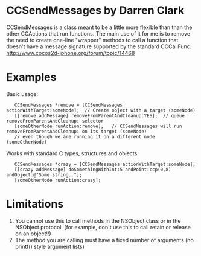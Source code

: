 CCSendMessages by Darren Clark
===============

CCSendMessages is a class meant to be a little more flexible than than the other CCActions that run functions. The main use of it for me is to remove the need to create one-line "wrapper" methods to call a function that doesn't have a message signature supported by the standard CCCallFunc.   
http://www.cocos2d-iphone.org/forum/topic/14468

Examples
===============

Basic usage:

```
   CCSendMessages *remove = [CCSendMessages actionWithTarget:someNode];  // Create object with a target (someNode)
   [[remove addMessage] removeFromParentAndCleanup:YES];  // queue removeFromParentAndCleanup: selector
   [someOtherNode runAction:remove];   // CCSendMessages will run removeFromParentAndCleanup: on its target (someNode)
   // even though we are running it on a different node (someOtherNode)
```

Works with standard C types, structures and objects:

```
   CCSendMessages *crazy = [CCSendMessages actionWithTarget:someNode];
   [[crazy addMessage] doSomethingWithInt:5 andPoint:ccp(0,8) andObject:@"Some string.."];
   [someOtherNode runAction:crazy];
```

Limitations
================

1. You cannot use this to call methods in the NSObject class or in the NSObject protocol. (for example, don't use this to call retain or release on an object!!)
1. The method you are calling must have a fixed number of arguments (no printf() style argument lists)